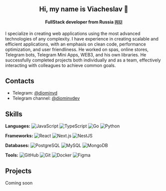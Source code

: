 <h2 align="center">Hi, my name is Viacheslav 👋</h2>

<h4 align="center">FullStack developer from Russia 🇷🇺</h2>

I specialize in creating web applications using the most advanced technologies of any complexity. I have experience in creating scalable and efficient applications, with an emphasis on clean code, performance optimization, and user friendliness. He worked on spas, online stores, Telegram bots, Telegram Mini Apps, WEB3, and his own libraries. He successfully completed projects both individually and as a team, effectively interacting with colleagues to achieve common goals.

<h2>Contacts</h2>

- Telegram: [@diominvd](https://t.me/diominvd)
- Telegram channel: [@diominvdev](https://t.me/diominvdev)

<h2>Skills</h2>

**Languages:**
![JavaScript](https://img.shields.io/badge/JavaScript-23232a?style=for-the-badge&logo=javascript&logoColor=F7DF1E&)
![TypeScript](https://img.shields.io/badge/TypeScript-23232a?style=for-the-badge&logo=typescript&logoColor=3178C6)
![Go](https://img.shields.io/badge/Go-23232a?style=for-the-badge&logo=go&logoColor=00ADD8)
![Python](https://img.shields.io/badge/Python-23232a?style=for-the-badge&logo=python&logoColor=3776AB)

**Frameworks:**
![React](https://img.shields.io/badge/React-23232a?style=for-the-badge&logo=react&logoColor=61DAFB)
![Next.js](https://img.shields.io/badge/Next.js-23232a?style=for-the-badge&logo=next.js&logoColor=FFFFFF)
![NestJS](https://img.shields.io/badge/NestJS-23232a?style=for-the-badge&logo=nestjs&logoColor=E0234E)

**Databases:**
![PostgreSQL](https://img.shields.io/badge/PostgreSQL-23232a?style=for-the-badge&logo=postgresql&logoColor=4169E1)
![MySQL](https://img.shields.io/badge/MySQL-23232a?style=for-the-badge&logo=mysql&logoColor=4479A1)
![MongoDB](https://img.shields.io/badge/MongoDB-23232a?style=for-the-badge&logo=mongodb&logoColor=47A248)

**Tools:**
![GitHub](https://img.shields.io/badge/GitHub-23232a?style=for-the-badge&logo=github&logoColor=FFFFFF)
![Git](https://img.shields.io/badge/Git-23232a?style=for-the-badge&logo=git&logoColor=F05032)
![Docker](https://img.shields.io/badge/Docker-23232a?style=for-the-badge&logo=docker&logoColor=2496ED)
![Figma](https://img.shields.io/badge/Figma-23232a?style=for-the-badge&logo=figma&logoColor=F24E1E)

<h2>Projects</h2>

Coming soon
